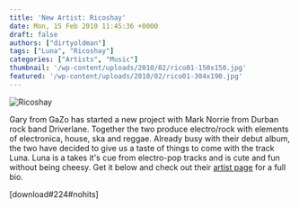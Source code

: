 ```yaml
---
title: 'New Artist: Ricoshay'
date: Mon, 15 Feb 2010 11:45:36 +0000
draft: false
authors: ["dirtyoldman"]
tags: ["Luna", "Ricoshay"]
categories: ["Artists", "Music"]
thumbnail: '/wp-content/uploads/2010/02/rico01-150x150.jpg'
featured: '/wp-content/uploads/2010/02/rico01-304x190.jpg'
---
```


![](/wp-content/uploads/2010/02/rico01-e1266234011716.jpg "Ricoshay")

Gary from GaZo has started a new project with Mark Norrie from Durban rock band Driverlane. Together the two produce electro/rock with elements of electronica, house, ska and reggae. Already busy with their debut album, the two have decided to give us a taste of things to come with the track Luna. Luna is a takes it's cue from electro-pop tracks and is cute and fun without being cheesy. Get it below and check out their [artist page](/artists/ricoshay) for a full bio.

\[download#224#nohits\]

